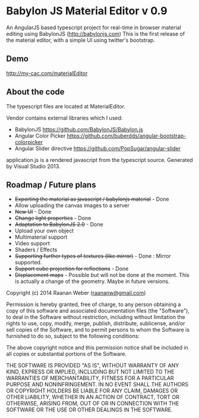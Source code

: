 Babylon JS Material Editor v 0.9
================================

An AngularJS based typescript project for real-time in browser material editing using BabylonJS (http://babylonjs.com)
This is the first release of the material editor, with a simple UI using twitter's bootstrap.

Demo
-------

http://my-cac.com/materialEditor

About the code
----------
The typescript files are located at MaterialEditor.

Vendor contains external libraries which I used:
* BabylonJS https://github.com/BabylonJS/Babylon.js
* Angular Color Picker https://github.com/buberdds/angular-bootstrap-colorpicker
* Angular Slider directive https://github.com/PopSugar/angular-slider

application.js is a rendered javascript from the typescript source. Generated by Visual Studio 2013.

Roadmap / Future plans
----------------------
* ~~Exporting the material as javascript / babylonjs material~~ - Done
* Allow uploading the canvas images to a server
* ~~New UI~~ - Done
* ~~Change light properties~~ - Done
* ~~Adaptation to BabylonJS 2.0~~ - Done
* Upload your own object
* Multimaterial support
* Video support
* Shaders / Effects
* ~~Supporting further types of textures (like mirror)~~ - Done : Mirror supported.
* ~~Support cube projection for reflections~~ - Done
* ~~Displacement maps~~ - Possible but will not be done at the moment. This is actually a change of the geometry. Maybe in future versions.

Copyright (c) 2014 Raanan Weber (raananw@gmail.com)

Permission is hereby granted, free of charge, to any person obtaining a copy of this software and associated documentation files (the "Software"), to deal in the Software without restriction, including without limitation the rights to use, copy, modify, merge, publish, distribute, sublicense, and/or sell copies of the Software, and to permit persons to whom the Software is furnished to do so, subject to the following conditions:

The above copyright notice and this permission notice shall be included in all copies or substantial portions of the Software.

THE SOFTWARE IS PROVIDED "AS IS", WITHOUT WARRANTY OF ANY KIND, EXPRESS OR IMPLIED, INCLUDING BUT NOT LIMITED TO THE WARRANTIES OF MERCHANTABILITY, FITNESS FOR A PARTICULAR PURPOSE AND NONINFRINGEMENT. IN NO EVENT SHALL THE AUTHORS OR COPYRIGHT HOLDERS BE LIABLE FOR ANY CLAIM, DAMAGES OR OTHER LIABILITY, WHETHER IN AN ACTION OF CONTRACT, TORT OR OTHERWISE, ARISING FROM, OUT OF OR IN CONNECTION WITH THE SOFTWARE OR THE USE OR OTHER DEALINGS IN THE SOFTWARE.